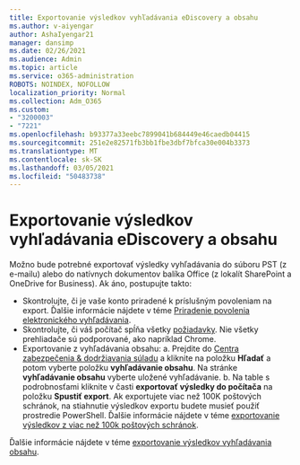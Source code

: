 ```yaml
---
title: Exportovanie výsledkov vyhľadávania eDiscovery a obsahu
ms.author: v-aiyengar
author: AshaIyengar21
manager: dansimp
ms.date: 02/26/2021
ms.audience: Admin
ms.topic: article
ms.service: o365-administration
ROBOTS: NOINDEX, NOFOLLOW
localization_priority: Normal
ms.collection: Adm_O365
ms.custom:
- "3200003"
- "7221"
ms.openlocfilehash: b93377a33eebc7899041b684449e46caedb04415
ms.sourcegitcommit: 251e2e82571fb3bb1fbe3dbf7bfca30e004b3373
ms.translationtype: MT
ms.contentlocale: sk-SK
ms.lasthandoff: 03/05/2021
ms.locfileid: "50483738"
---
```

# <a name="export-ediscoverycontent-search-results"></a>Exportovanie výsledkov vyhľadávania eDiscovery a obsahu

Možno bude potrebné exportovať výsledky vyhľadávania do súboru PST (z e-mailu) alebo do natívnych dokumentov balíka Office (z lokalít SharePoint a OneDrive for Business). Ak áno, postupujte takto:

- Skontrolujte, či je vaše konto priradené k príslušným povoleniam na export. Ďalšie informácie nájdete v téme [Priradenie povolenia elektronického vyhľadávania](https://go.microsoft.com/fwlink/?linkid=2102406).
- Skontrolujte, či váš počítač spĺňa všetky [požiadavky](https://docs.microsoft.com/office365/securitycompliance/export-search-results#before-you-begin). Nie všetky prehliadače sú podporované, ako napríklad Chrome.
- Exportovanie z vyhľadávania obsahu: a. Prejdite do [Centra zabezpečenia & dodržiavania súladu](https://protection.office.com/contentsearch) a kliknite na položku **Hľadať** a potom vyberte položku **vyhľadávanie obsahu**. Na stránke **vyhľadávanie obsahu** vyberte uložené vyhľadávanie.
    b. Na table s podrobnosťami kliknite v časti **exportovať výsledky do počítača** na položku **Spustiť export**. Ak exportujete viac než 100K poštových schránok, na stiahnutie výsledkov exportu budete musieť použiť prostredie PowerShell. Ďalšie informácie nájdete v téme [exportovanie výsledkov z viac než 100k poštových schránok](https://go.microsoft.com/fwlink/?linkid=2143861).

Ďalšie informácie nájdete v téme [exportovanie výsledkov vyhľadávania obsahu](https://go.microsoft.com/fwlink/?linkid=2102118).